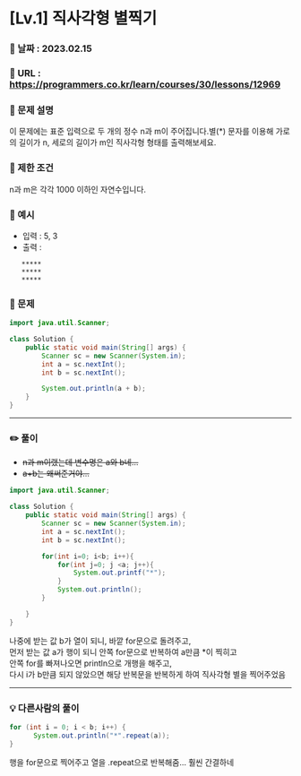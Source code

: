 # [Lv.1] 직사각형 별찍기

### 📌 날짜 : 2023.02.15

### 📌 URL : https://programmers.co.kr/learn/courses/30/lessons/12969

### 📌 문제 설명

이 문제에는 표준 입력으로 두 개의 정수 n과 m이 주어집니다.별(\*) 문자를 이용해 가로의 길이가 n, 세로의 길이가 m인 직사각형 형태를 출력해보세요.

### 📌 제한 조건

n과 m은 각각 1000 이하인 자연수입니다.

### 📌 예시

- 입력 : 5, 3
- 출력 :

```
   *****
   *****
   *****
```

### 📌 문제

```java
import java.util.Scanner;

class Solution {
    public static void main(String[] args) {
        Scanner sc = new Scanner(System.in);
        int a = sc.nextInt();
        int b = sc.nextInt();

        System.out.println(a + b);
    }
}
```

---

### ✏️ 풀이

- ~~n과 m이랬는데 변수명은 a와 b네…~~
- ~~a+b는 왜써준거야…~~

```java
import java.util.Scanner;

class Solution {
    public static void main(String[] args) {
        Scanner sc = new Scanner(System.in);
        int a = sc.nextInt();
        int b = sc.nextInt();

        for(int i=0; i<b; i++){
            for(int j=0; j <a; j++){
                System.out.printf("*");
            }
            System.out.println();
        }

    }
}

```

나중에 받는 값 b가 열이 되니, 바깥 for문으로 돌려주고,  
먼저 받는 값 a가 행이 되니 안쪽 for문으로 반복하여 a만큼 \*이 찍히고  
안쪽 for를 빠져나오면 println으로 개행을 해주고,  
다시 i가 b만큼 되지 않았으면 해당 반복문을 반복하게 하여 직사각형 별을 찍어주었음

---

### 💡 다른사람의 풀이

```java
for (int i = 0; i < b; i++) {
      System.out.println("*".repeat(a));
}
```

행을 for문으로 찍어주고 열을 .repeat으로 반복해줌… 훨씬 간결하네
